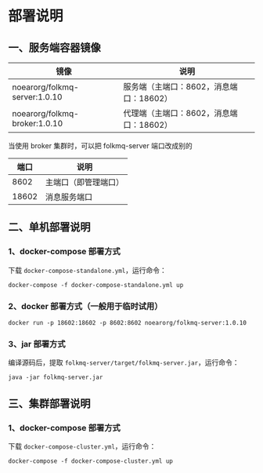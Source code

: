 
# 部署说明

## 一、服务端容器镜像

| 镜像                            | 说明                       |
|-------------------------------|--------------------------|
| noearorg/folkmq-server:1.0.10 | 服务端（主端口：8602，消息端口：18602） |
| noearorg/folkmq-broker:1.0.10 | 代理端（主端口：8602，消息端口：18602） |

当使用 broker 集群时，可以把 folkmq-server 端口改成别的


| 端口    | 说明       |
|-------|----------|
| 8602  | 主端口（即管理端口） |
| 18602 | 消息服务端口   |


## 二、单机部署说明


### 1、docker-compose 部署方式

下载 `docker-compose-standalone.yml`，运行命令：

```
docker-compose -f docker-compose-standalone.yml up
```

### 2、docker 部署方式（一般用于临时试用）

```
docker run -p 18602:18602 -p 8602:8602 noearorg/folkmq-server:1.0.10 
```



### 3、jar 部署方式

编译源码后，提取 `folkmq-server/target/folkmq-server.jar`，运行命令：

```
java -jar folkmq-server.jar
```

## 三、集群部署说明


### 1、docker-compose 部署方式

下载 `docker-compose-cluster.yml`，运行命令：

```
docker-compose -f docker-compose-cluster.yml up
```
